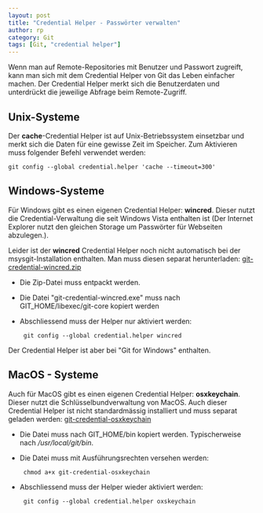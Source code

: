 ```yaml
---
layout: post
title: "Credential Helper - Passwörter verwalten"
author: rp
category: Git
tags: [Git, "credential helper"]
---
```


Wenn man auf Remote-Repositories mit Benutzer und Passwort zugreift, kann man sich mit dem Credential Helper von Git das Leben einfacher machen.
Der Credential Helper merkt sich die Benutzerdaten und unterdrückt die jeweilige Abfrage beim Remote-Zugriff.

Unix-Systeme
------------

Der **cache**-Credential Helper ist auf Unix-Betriebssystem einsetzbar und merkt sich die Daten für eine gewisse Zeit im Speicher. Zum Aktivieren muss folgender Befehl verwendet werden:

	git config --global credential.helper 'cache --timeout=300'

Windows-Systeme
---------------

Für Windows gibt es einen eigenen Credential Helper: **wincred**. Dieser nutzt die Credential-Verwaltung die seit Windows Vista enthalten ist (Der Internet Explorer nutzt den gleichen Storage um Passwörter für Webseiten abzulegen.).

Leider ist der **wincred** Credential Helper noch nicht automatisch bei der msysgit-Installation enthalten.
Man muss diesen separat herunterladen: [git-credential-wincred.zip](https://github.com/downloads/msysgit/git/git-credential-wincred.zip)
 * Die Zip-Datei muss entpackt werden.
 * Die Datei "git-credential-wincred.exe" muss nach GIT_HOME/libexec/git-core kopiert werden
 * Abschliessend muss der Helper nur aktiviert werden:

		git config --global credential.helper wincred

Der Credential Helper ist aber bei "Git for Windows" enthalten.

MacOS - Systeme
----------------

Auch für MacOS gibt es einen eigenen Credential Helper: **osxkeychain**. Dieser nutzt die Schlüsselbundverwaltung von MacOS. Auch dieser Credential Helper ist nicht standardmässig installiert und muss separat geladen werden: [git-credential-osxkeychain](http://github-media-downloads.s3.amazonaws.com/osx/git-credential-osxkeychain)
 * Die Datei muss nach GIT_HOME/bin kopiert werden. Typischerweise nach */usr/local/git/bin*.
 * Die Datei muss mit Ausführungsrechten versehen werden:

  		chmod a+x git-credential-osxkeychain

 * Abschliessend muss der Helper wieder aktiviert werden:

		git config --global credential.helper oxskeychain
